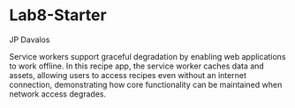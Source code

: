 # Lab8-Starter

JP Davalos

Service workers support graceful degradation by enabling web applications to work offline. In this recipe app, the service worker caches data and assets, allowing users to access recipes even without an internet connection, demonstrating how core functionality can be maintained when network access degrades.